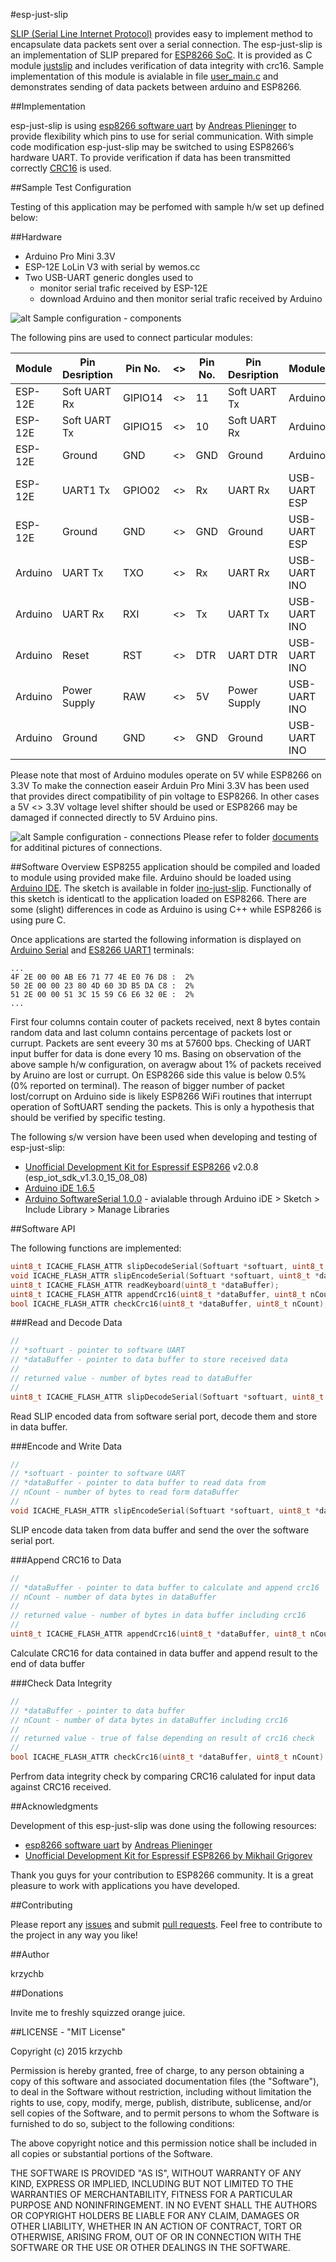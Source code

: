 #esp-just-slip

[SLIP (Serial Line Internet Protocol)](https://en.wikipedia.org/wiki/Serial_Line_Internet_Protocol) provides easy to implement method to encapsulate data packets sent over a serial connection. The esp-just-slip is an implementation of SLIP prepared for [ESP8266 SoC](http://espressif.com/en/products/esp8266/). It is provided as C module [justslip](justslip/) and includes verification of data integrity with crc16. Sample implementation of this module is avialable in file [user_main.c](user/user_main.c) and demonstrates sending of data packets between arduino and ESP8266.



##Implementation

esp-just-slip is using [esp8266 software uart](https://github.com/plieningerweb/esp8266-software-uart) by [Andreas Plieninger](https://github.com/plieningerweb) to provide flexibility which pins to use for serial communication. With simple code modification esp-just-slip may be switched to using ESP8266’s hardware UART. To provide verification if data has been transmitted correctly [CRC16](https://en.wikipedia.org/wiki/Crc16) is used.
 


##Sample Test Configuration

Testing of this application may be perfomed with sample h/w set up defined below:



##Hardware
* Arduino Pro Mini 3.3V
* ESP-12E LoLin V3 with serial by wemos.cc
* Two USB-UART generic dongles used to
  * monitor serial trafic received by ESP-12E
  * download Arduino and then monitor serial trafic received by Arduino

![alt Sample configuration - components](documents/just-slip-components.jpg)

The following pins are used to connect particular modules:

Module   | Pin Desription | Pin No. | <> | Pin No. | Pin Desription | Module
-------- | -------------- | ------- |----| --------|----------------| ---------------
ESP-12E  | Soft UART Rx   | GIPIO14 | <> | 11      | Soft UART Tx   | Arduino
ESP-12E  | Soft UART Tx   | GIPIO15 | <> | 10      | Soft UART Rx   | Arduino
ESP-12E  | Ground         | GND     | <> | GND     | Ground         | Arduino
ESP-12E  | UART1 Tx       | GPIO02  | <> | Rx      | UART Rx        | USB-UART ESP 
ESP-12E  | Ground         | GND     | <> | GND     | Ground         | USB-UART ESP 
Arduino  | UART Tx        | TXO     | <> | Rx      | UART Rx        | USB-UART INO 
Arduino  | UART Rx        | RXI     | <> | Tx      | UART Tx        | USB-UART INO 
Arduino  | Reset          | RST     | <> | DTR     | UART DTR       | USB-UART INO 
Arduino  | Power Supply   | RAW     | <> | 5V      | Power Supply   | USB-UART INO 
Arduino  | Ground         | GND     | <> | GND     | Ground         | USB-UART INO 

Please note that most of Arduino modules operate on 5V while ESP8266 on 3.3V To make the connection easeir Arduin Pro Mini 3.3V has been used that provides direct compatibility of pin voltage to ESP8266. In other cases a 5V <> 3.3V voltage level shifter should be used or ESP8266 may be damaged if connected directly to 5V Arduino pins. 

![alt Sample configuration - connections](documents/just-slip-connections.jpg)
Please refer to folder [documents](documents/) for additinal pictures of connections.



##Software Overview
ESP8255 application should be compiled and loaded to module using provided make file. Arduino should be loaded using [Arduino IDE](https://www.arduino.cc/en/Main/Software). The sketch is available in folder [ino-just-slip](ino-just-slip/). Functionally of this sketch is identicatl to the application loaded on ESP8266. There are some (slight) differences in code as Arduino is using C++ while ESP8266 is using pure C. 

Once applications are started the following information is displayed on [Arduino Serial](documents/just-slip-arduino-terminal.png) and [ES8266 UART1](documents/just-slip-esp8266-terminal.png) terminals:
 
``` 
...
4F 2E 00 00 AB E6 71 77 4E E0 76 D8 :  2% 
50 2E 00 00 23 80 4D 60 3D B5 DA C8 :  2% 
51 2E 00 00 51 3C 15 59 C6 E6 32 0E :  2% 
...
```
First four columns contain couter of packets received, next 8 bytes contain random data and last column contains percentage of packets lost or currupt. Packets are sent eveery 30 ms at 57600 bps. Checking of UART input buffer for data is done every 10 ms. Basing on observation of the above sample h/w configuration, on averagw about 1% of packets received by Aruino are lost or currupt. On ESP8266 side this value is below 0.5% (0% reported on terminal). The reason of bigger number of packet  lost/corrupt on Arduino side is likely ESP8266 WiFi routines that interrupt operation of SoftUART sending the packets. This is only a hypothesis that should be verified by specific testing.


The following s/w version have been used when developing and testing of esp-just-slip:
* [Unofficial Development Kit for Espressif ESP8266](http://programs74.ru/udkew-en.html) v2.0.8 (esp_iot_sdk_v1.3.0_15_08_08)
* [Arduino iDE 1.6.5](https://www.arduino.cc/en/Main/Software)
* [Arduino SoftwareSerial 1.0.0](https://www.arduino.cc/en/Reference/SoftwareSerial) - avialable through Arduino iDE > Sketch > Include Library > Manage Libraries



##Software API

The following functions are implemented:
```c
uint8_t ICACHE_FLASH_ATTR slipDecodeSerial(Softuart *softuart, uint8_t *dataBuffer);
void ICACHE_FLASH_ATTR slipEncodeSerial(Softuart *softuart, uint8_t *dataBuffer, uint8_t nCount);
uint8_t ICACHE_FLASH_ATTR readKeyboard(uint8_t *dataBuffer);
uint8_t ICACHE_FLASH_ATTR appendCrc16(uint8_t *dataBuffer, uint8_t nCount);
bool ICACHE_FLASH_ATTR checkCrc16(uint8_t *dataBuffer, uint8_t nCount);
```

###Read and Decode Data
```c
//
// *softuart - pointer to software UART
// *dataBuffer - pointer to data buffer to store received data
//
// returned value - number of bytes read to dataBuffer
//
uint8_t ICACHE_FLASH_ATTR slipDecodeSerial(Softuart *softuart, uint8_t *dataBuffer)
```
Read SLIP encoded data from software serial port, decode them and store in data buffer.


###Encode and Write Data
```c
//
// *softuart - pointer to software UART
// *dataBuffer - pointer to data buffer to read data from
// nCount - number of bytes to read form dataBuffer
//
void ICACHE_FLASH_ATTR slipEncodeSerial(Softuart *softuart, uint8_t *dataBuffer, uint8_t nCount)
```
SLIP encode data taken from data buffer and send the over the software serial port.


###Append CRC16 to Data
```c
//
// *dataBuffer - pointer to data buffer to calculate and append crc16
// nCount - number of data bytes in dataBuffer
//
// returned value - number of bytes in data buffer including crc16
//
uint8_t ICACHE_FLASH_ATTR appendCrc16(uint8_t *dataBuffer, uint8_t nCount)
```
Calculate CRC16 for data contained in data buffer and append result to the end of data buffer


###Check Data Integrity
```c
//
// *dataBuffer - pointer to data buffer
// nCount - number of data bytes in dataBuffer including crc16
//
// returned value - true of false depending on result of crc16 check
//
bool ICACHE_FLASH_ATTR checkCrc16(uint8_t *dataBuffer, uint8_t nCount)
```
Perfrom data integrity check by comparing CRC16 calulated for input data against CRC16 received.



##Acknowledgments

Development of this esp-just-slip was done using the following resources:

* [esp8266 software uart](https://github.com/plieningerweb/esp8266-software-uart) by [Andreas Plieninger](https://github.com/plieningerweb)
* [Unofficial Development Kit for Espressif ESP8266 by Mikhail Grigorev](http://programs74.ru/udkew-en.html)

Thank you guys for your contribution to ESP8266 community. It is a great pleasure to work with applications you have developed.



##Contributing

Please report any [issues](https://github.com/krzychb/esp-just-slip/issues) and submit [pull requests](https://github.com/krzychb/esp-just-slip/pulls). Feel free to contribute to the project in any way you like! 



##Author

krzychb



##Donations

Invite me to freshly squizzed orange juice.


##LICENSE - "MIT License"

Copyright (c) 2015 krzychb

Permission is hereby granted, free of charge, to any person obtaining a copy of this software and associated documentation files (the "Software"), to deal in the Software without restriction, including without limitation the rights to use, copy, modify, merge, publish, distribute, sublicense, and/or sell copies of the Software, and to permit persons to whom the Software is furnished to do so, subject to the following conditions:

The above copyright notice and this permission notice shall be included in all copies or substantial portions of the Software.

THE SOFTWARE IS PROVIDED "AS IS", WITHOUT WARRANTY OF ANY KIND, EXPRESS OR IMPLIED, INCLUDING BUT NOT LIMITED TO THE WARRANTIES OF MERCHANTABILITY, FITNESS FOR A PARTICULAR PURPOSE AND NONINFRINGEMENT. IN NO EVENT SHALL THE AUTHORS OR COPYRIGHT HOLDERS BE LIABLE FOR ANY CLAIM, DAMAGES OR OTHER LIABILITY, WHETHER IN AN ACTION OF CONTRACT, TORT OR OTHERWISE, ARISING FROM, OUT OF OR IN CONNECTION WITH THE SOFTWARE OR THE USE OR OTHER DEALINGS IN THE SOFTWARE.


